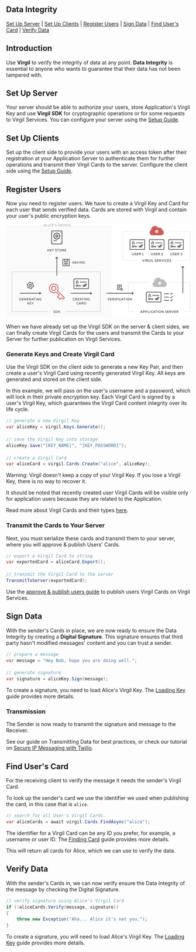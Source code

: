 ## Data Integrity

[Set Up Server](#head1) | [Set Up Clients](#head2) | [Register Users](#head3) | [Sign Data](#head4) | [Find User's Card](#head5) | [Verify Data](#head6)

## Introduction

Use **Virgil** to verify the integrity of data at any point. **Data Integrity** is essential to anyone who wants to guarantee that their data has not been tampered with.


<!-- ![Virgil Signature Intro](/docs/img/Signature_introduction.png "Data integrity") -->


## <a name="head1"></a> Set Up Server
Your server should be able to authorize your users, store Application's Virgil Key and use **Virgil SDK** for cryptographic operations or for some requests to Virgil Services. You can configure your server using the [Setup Guide](/docs/guides/configuration/server-configuration.md).


## <a name="head2"></a> Set Up Clients
Set up the client side to provide your users with an access token after their registration at your Application Server to authenticate them for further operations and transmit their Virgil Cards to the server. Configure the client side using the [Setup Guide](/docs/guides/configuration/client-configuration.md).


## <a name="head3"></a> Register Users
Now you need to register users. We have to create a Virgil Key and Card for each user that sends verified data.
Cards are stored with Virgil and contain your user's public encryption keys.

![Virgil Card](/docs/img/Card_introduct.png "Create Virgil Card")

When we have already set up the Virgil SDK on the server & client sides, we can finally create Virgil Cards for the users and transmit the Cards to your Server for further publication on Virgil Services.


### Generate Keys and Create Virgil Card
Use the Virgil SDK on the client side to generate a new Key Pair, and then create a user's Virgil Card using recently generated Virgil Key. All keys are generated and stored on the client side.

In this example, we will pass on the user's username and a password, which will lock in their private encryption key. Each Virgil Card is signed by a user's Virgil Key, which guarantees the Virgil Card content integrity over its life cycle.

```cs
// generate a new Virgil Key
var aliceKey = virgil.Keys.Generate();

// save the Virgil Key into storage
aliceKey.Save("[KEY_NAME]", "[KEY_PASSWORD]");

// create a Virgil Card
var aliceCard = virgil.Cards.Create("alice", aliceKey);
```

Warning: Virgil doesn't keep a copy of your Virgil Key. If you lose a Virgil Key, there is no way to recover it.

It should be noted that recently created user Virgil Cards will be visible only for application users because they are related to the Application.

Read more about Virgil Cards and their types [here](/docs/guides/virgil-card/creating-card.md).


### Transmit the Cards to Your Server

Next, you must serialize these cards and transmit them to your server, where you will approve & publish Users' Cards.

```cs
// export a Virgil Card to string
var exportedCard = aliceCard.Export();

// transmit the Virgil Card to the server
TransmitToServer(exportedCard);
```

Use the [approve & publish users guide](/docs/guides/configuration/server-configuration.md#-approve--publish-cards) to publish users Virgil Cards on Virgil Services.

## <a name="head4"></a> Sign Data

With the sender's Cards in place, we are now ready to ensure the Data Integrity by creating a **Digital Signature**. This signature ensures that third party hasn't modified messages' content and you can trust a sender.

```cs
// prepare a message
var message = "Hey Bob, hope you are doing well.";

// generate signature
var signature = aliceKey.Sign(message);
```

To create a signature, you need to load Alice's Virgil Key. The [Loading Key](/docs/guides/virgil-key/loading-key.md) guide provides more details.

### Transmission

The Sender is now ready to transmit the signature and message to the Receiver.

See our guide on Transmitting Data for best practices, or check our tutorial on [Secure IP Messaging with Twilio](https://github.com/VirgilSecurity/virgil-demo-twilio).


## <a name="head5"></a> Find User's Card

For the receiving client to verify the message it needs the sender's Virgil Card.

To look up the sender's card we use the identifier we used when publishing the card, in this case that is `alice`.

```cs
// search for all User's Virgil Cards.
var aliceCards = await virgil.Cards.FindAsync("alice");
```

The identifier for a Virgil Card can be any ID you prefer, for example, a username or user ID. The [Finding Card](/docs/guides/virgil-card/finding-card.md) guide provides more details.

This will return all cards for Alice, which we can use to verify the data.


## <a name="head6"></a> Verify Data

With the sender's Cards in, we can now verify ensure the Data Integrity of the message by checking the Digital Signature.

```cs
// verify signature using Alice's Virgil Card
if (!aliceCards.Verify(message, signature))
{
    throw new Exception("Aha... Alice it's not you.");
}
```

To create a signature, you will need to load Alice's Virgil Key. The [Loading Key](/docs/guides/virgil-key/loading-key.md) guide provides more details.
